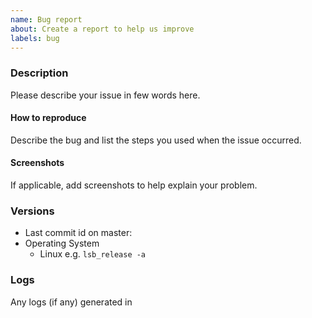 ```yaml
---
name: Bug report
about: Create a report to help us improve
labels: bug
---
```


### Description

Please describe your issue in few words here.

#### How to reproduce

Describe the bug and list the steps you used when the issue occurred.

#### Screenshots

If applicable, add screenshots to help explain your problem.

### Versions

* Last commit id on master:
* Operating System 
  * Linux e.g. `lsb_release -a`

### Logs

Any logs (if any) generated in
